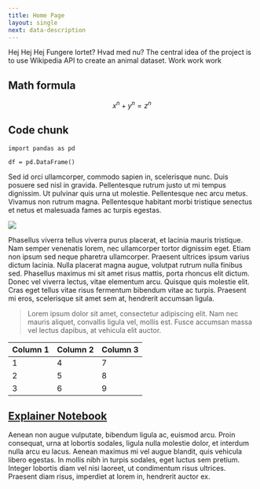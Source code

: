 ```yaml
---
title: Home Page
layout: single
next: data-description
---
```

Hej Hej Hej Fungere lortet? Hvad med nu?
The central idea of the project is to use Wikipedia API to create an animal dataset. Work work work


## Math formula


$$ x^n + y^n = z^n $$

## Code chunk

```
import pandas as pd

df = pd.DataFrame()
```

Sed id orci ullamcorper, commodo sapien in, scelerisque nunc. Duis posuere sed nisl in gravida. Pellentesque rutrum justo ut mi tempus dignissim. Ut pulvinar quis urna ut molestie. Pellentesque nec arcu metus. Vivamus non rutrum magna. Pellentesque habitant morbi tristique senectus et netus et malesuada fames ac turpis egestas.

![](https://source.unsplash.com/random/?Copenhagen)

Phasellus viverra tellus viverra purus placerat, et lacinia mauris tristique. Nam semper venenatis lorem, nec ullamcorper tortor dignissim eget. Etiam non ipsum sed neque pharetra ullamcorper. Praesent ultrices ipsum varius dictum lacinia. Nulla placerat magna augue, volutpat rutrum nulla finibus sed. Phasellus maximus mi sit amet risus mattis, porta rhoncus elit dictum. Donec vel viverra lectus, vitae elementum arcu. Quisque quis molestie elit. Cras eget tellus vitae risus fermentum bibendum vitae ac turpis. Praesent mi eros, scelerisque sit amet sem at, hendrerit accumsan ligula.

> Lorem ipsum dolor sit amet, consectetur adipiscing elit. Nam nec mauris aliquet, convallis ligula vel, mollis est. Fusce accumsan massa vel lectus dapibus, at vehicula elit auctor.

| Column 1  | Column 2  |  Column 3 |
|---|---|---|
| 1 | 4 | 7 |
| 2 | 5 | 8 |
| 3 | 6 | 9 |

## [Explainer Notebook](explainer-notebook.html)

Aenean non augue vulputate, bibendum ligula ac, euismod arcu. Proin consequat, urna at lobortis sodales, ligula nulla molestie dolor, et interdum nulla arcu eu lacus. Aenean maximus mi vel augue blandit, quis vehicula libero egestas. In mollis nibh in turpis sodales, eget luctus sem pretium. Integer lobortis diam vel nisi laoreet, ut condimentum risus ultrices. Praesent diam risus, imperdiet at lorem in, hendrerit auctor ex.
